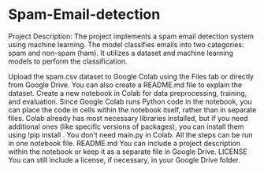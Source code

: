 # Spam-Email-detection
Project Description:
The project implements a spam email detection system using machine learning. The model classifies emails into two categories: spam and non-spam (ham). 
It utilizes a dataset and machine learning models to perform the classification.

Upload the spam.csv dataset to Google Colab using the Files tab or directly from Google Drive.
You can also create a README.md file to explain the dataset.
Create a new notebook in Colab for data preprocessing, training, and evaluation.
Since Google Colab runs Python code in the notebook, you can place the code in cells within the notebook itself, rather than in separate files.
Colab already has most necessary libraries installed, but if you need additional ones (like specific versions of packages), you can install them using !pip install <package-name>.
You don’t need main.py in Colab. All the steps can be run in one notebook file.
README.md
You can include a project description within the notebook or keep it as a separate file in Google Drive.
LICENSE
You can still include a license, if necessary, in your Google Drive folder.
